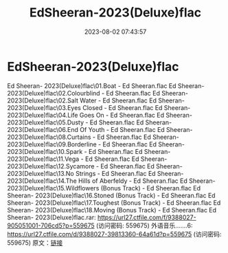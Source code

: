 ﻿---
title: EdSheeran-2023(Deluxe)flac
date: 2023-08-02 07:43:57
categories: APE、FLAC、MP3
tags: 外语音乐
---
# EdSheeran-2023(Deluxe)flac

Ed Sheeran- 2023(Deluxe)flac\01.Boat - Ed
Sheeran.flac
Ed Sheeran- 2023(Deluxe)flac\02.Colourblind - Ed
Sheeran.flac
Ed Sheeran- 2023(Deluxe)flac\02.Salt Water - Ed Sheeran.flac
Ed Sheeran- 2023(Deluxe)flac\03.Eyes Closed - Ed
Sheeran.flac
Ed Sheeran- 2023(Deluxe)flac\04.Life Goes On - Ed
Sheeran.flac
Ed Sheeran- 2023(Deluxe)flac\05.Dusty - Ed Sheeran.flac
Ed Sheeran- 2023(Deluxe)flac\06.End Of Youth - Ed
Sheeran.flac
Ed Sheeran- 2023(Deluxe)flac\08.Curtains - Ed Sheeran.flac
Ed Sheeran- 2023(Deluxe)flac\09.Borderline - Ed Sheeran.flac
Ed Sheeran- 2023(Deluxe)flac\10.Spark - Ed Sheeran.flac
Ed Sheeran- 2023(Deluxe)flac\11.Vega - Ed Sheeran.flac
Ed Sheeran- 2023(Deluxe)flac\12.Sycamore - Ed Sheeran.flac
Ed Sheeran- 2023(Deluxe)flac\13.No Strings - Ed Sheeran.flac
Ed Sheeran- 2023(Deluxe)flac\14.The Hills of Aberfeldy - Ed
Sheeran.flac
Ed Sheeran- 2023(Deluxe)flac\15.Wildflowers (Bonus Track) - Ed
Sheeran.flac
Ed Sheeran- 2023(Deluxe)flac\16.Stoned (Bonus Track) - Ed
Sheeran.flac
Ed Sheeran- 2023(Deluxe)flac\17.Toughest (Bonus Track) - Ed
Sheeran.flac
Ed Sheeran- 2023(Deluxe)flac\18.Moving (Bonus Track) - Ed
Sheeran.flac
Ed Sheeran- 2023(Deluxe)flac.rar: https://url27.ctfile.com/f/9388027-905051001-706cd5?p=559675
(访问密码: 559675)
外语音乐.......6: https://url27.ctfile.com/d/9388027-39813360-64a61d?p=559675
(访问密码: 559675)
原文：[链接](https://blog.sina.com.cn/s/blog_1647c7e76010312xl.html)